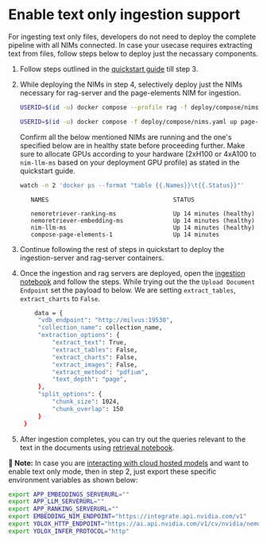 <!--
  SPDX-FileCopyrightText: Copyright (c) 2025 NVIDIA CORPORATION & AFFILIATES. All rights reserved.
  SPDX-License-Identifier: Apache-2.0
-->

# Enable text only ingestion support
For ingesting text only files, developers do not need to deploy the complete pipeline with all NIMs connected. In case your usecase requires extracting text from files, follow steps below to deploy just the necassary components.

1. Follow steps outlined in the [quickstart guide](quickstart.md#start-using-on-prem-models) till step 3.

2. While deploying the NIMs in step 4, selectively deploy just the NIMs necessary for rag-server and the page-elements NIM for ingestion.

   ```bash
   USERID=$(id -u) docker compose --profile rag -f deploy/compose/nims.yaml up -d
   ```

   ```bash
   USERID=$(id -u) docker compose -f deploy/compose/nims.yaml up page-elements -d
   ```

   Confirm all the below mentioned NIMs are running and the one's specified below are in healthy state before proceeding further. Make sure to allocate GPUs according to your hardware (2xH100 or 4xA100 to `nim-llm-ms` based on your deployment GPU profile) as stated in the quickstart guide.

   ```bash
   watch -n 2 'docker ps --format "table {{.Names}}\t{{.Status}}"'
   ```

   ```output
      NAMES                                   STATUS

      nemoretriever-ranking-ms                Up 14 minutes (healthy)
      nemoretriever-embedding-ms              Up 14 minutes (healthy)
      nim-llm-ms                              Up 14 minutes (healthy)
      compose-page-elements-1                 Up 14 minutes
   ```

3. Continue following the rest of steps in quickstart to deploy the ingestion-server and rag-server containers.

4. Once the ingestion and rag servers are deployed, open the [ingestion notebook](../notebooks/ingestion_api_usage.ipynb) and follow the steps. While trying out the the `Upload Document Endpoint` set the payload to below. We are setting `extract_tables`, `extract_charts` to `False`.
   ```bash
       data = {
        "vdb_endpoint": "http://milvus:19530",
        "collection_name": collection_name,
        "extraction_options": {
            "extract_text": True,
            "extract_tables": False,
            "extract_charts": False,
            "extract_images": False,
            "extract_method": "pdfium",
            "text_depth": "page",
        },
        "split_options": {
            "chunk_size": 1024,
            "chunk_overlap": 150
        }
    }
   ```

5. After ingestion completes, you can try out the queries relevant to the text in the documents using [retrieval notebook](../notebooks/retriever_api_usage.ipynb).

**📝 Note:**
In case you are [interacting with cloud hosted models](quickstart.md#start-using-nvidia-hosted-models) and want to enable text only mode, then in step 2, just export these specific environment variables as shown below:
   ```bash
   export APP_EMBEDDINGS_SERVERURL=""
   export APP_LLM_SERVERURL=""
   export APP_RANKING_SERVERURL=""
   export EMBEDDING_NIM_ENDPOINT="https://integrate.api.nvidia.com/v1"
   export YOLOX_HTTP_ENDPOINT="https://ai.api.nvidia.com/v1/cv/nvidia/nemoretriever-page-elements-v2"
   export YOLOX_INFER_PROTOCOL="http"
   ```